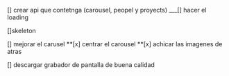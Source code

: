[] crear api que contetnga (carousel, peopel y proyects)
\_\_\_[] hacer el loading

[]skeleton

[] mejorar el carusel
**[x] centrar el carousel
**[x] achicar las imagenes de atras

[] descargar grabador de pantalla de buena calidad
